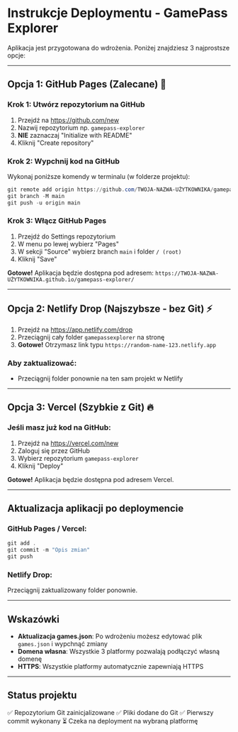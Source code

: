 # Instrukcje Deploymentu - GamePass Explorer

Aplikacja jest przygotowana do wdrożenia. Poniżej znajdziesz 3 najprostsze opcje:

---

## Opcja 1: GitHub Pages (Zalecane) 🚀

### Krok 1: Utwórz repozytorium na GitHub
1. Przejdź na https://github.com/new
2. Nazwij repozytorium np. `gamepass-explorer`
3. **NIE** zaznaczaj "Initialize with README"
4. Kliknij "Create repository"

### Krok 2: Wypchnij kod na GitHub
Wykonaj poniższe komendy w terminalu (w folderze projektu):

```powershell
git remote add origin https://github.com/TWOJA-NAZWA-UŻYTKOWNIKA/gamepass-explorer.git
git branch -M main
git push -u origin main
```

### Krok 3: Włącz GitHub Pages
1. Przejdź do Settings repozytorium
2. W menu po lewej wybierz "Pages"
3. W sekcji "Source" wybierz branch `main` i folder `/ (root)`
4. Kliknij "Save"

**Gotowe!** Aplikacja będzie dostępna pod adresem:
`https://TWOJA-NAZWA-UŻYTKOWNIKA.github.io/gamepass-explorer/`

---

## Opcja 2: Netlify Drop (Najszybsze - bez Git) ⚡

1. Przejdź na https://app.netlify.com/drop
2. Przeciągnij cały folder `gamepassexplorer` na stronę
3. **Gotowe!** Otrzymasz link typu `https://random-name-123.netlify.app`

### Aby zaktualizować:
- Przeciągnij folder ponownie na ten sam projekt w Netlify

---

## Opcja 3: Vercel (Szybkie z Git) 🔥

### Jeśli masz już kod na GitHub:
1. Przejdź na https://vercel.com/new
2. Zaloguj się przez GitHub
3. Wybierz repozytorium `gamepass-explorer`
4. Kliknij "Deploy"

**Gotowe!** Aplikacja będzie dostępna pod adresem Vercel.

---

## Aktualizacja aplikacji po deploymencie

### GitHub Pages / Vercel:
```powershell
git add .
git commit -m "Opis zmian"
git push
```

### Netlify Drop:
Przeciągnij zaktualizowany folder ponownie.

---

## Wskazówki

- **Aktualizacja games.json**: Po wdrożeniu możesz edytować plik `games.json` i wypchnąć zmiany
- **Domena własna**: Wszystkie 3 platformy pozwalają podłączyć własną domenę
- **HTTPS**: Wszystkie platformy automatycznie zapewniają HTTPS

---

## Status projektu

✅ Repozytorium Git zainicjalizowane
✅ Pliki dodane do Git
✅ Pierwszy commit wykonany
⏳ Czeka na deployment na wybraną platformę

